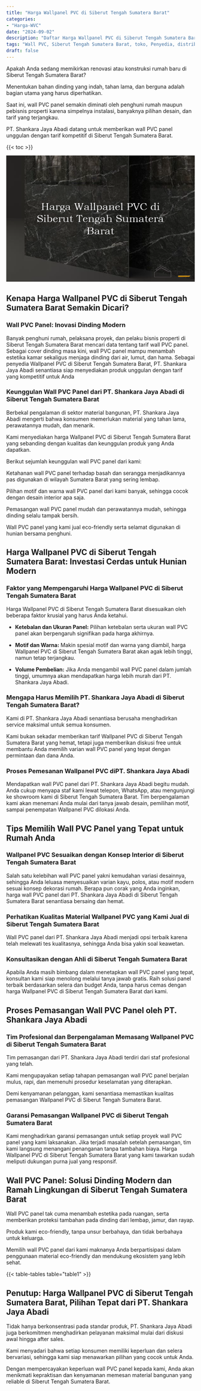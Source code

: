 ```yaml
---
title: "Harga Wallpanel PVC di Siberut Tengah Sumatera Barat"
categories: 
- "Harga-WVC"
date: "2024-09-02"
description: "Daftar Harga Wallpanel PVC di Siberut Tengah Sumatera Barat untuk rumah, perkantoran, dan ritel. Panel berkualitas, pilihan motif, pilihan warna menarik, beserta jasa instalasi dikerjakan oleh tim ahli dan jaminan resmi!|Layanan penyediaan Wallpanel PVC di Siberut Tengah Sumatera Barat untuk kebutuhan tempat tinggal, perkantoran, maupun toko, beserta material terbaik dan pemasangan oleh tenaga ahli ahli dan garansi resmi.|Alternatif Wallpanel PVC di Siberut Tengah Sumatera Barat yang andal untuk hunian, office, dan toko, bersama panel berkualitas dan penempatan dikerjakan oleh tenaga ahli ahli dan kepastian resmi.|Penjualan Wallpanel PVC di Siberut Tengah Sumatera Barat bagi hunian, office, dan ritel, beserta panel unggulan dan pemasangan ditangani oleh tim ahli, disertai dengan garansi resmi.}"
tags: "Wall PVC, Siberut Tengah Sumatera Barat, toko, Penyedia, distributor"
draft: false
---
```


Apakah Anda sedang memikirkan renovasi atau konstruksi rumah baru di Siberut Tengah Sumatera Barat?

Menentukan bahan dinding yang indah, tahan lama, dan berguna adalah bagian utama yang harus diperhatikan.

Saat ini, wall PVC panel semakin diminati oleh penghuni rumah maupun pebisnis properti karena simpelnya instalasi, banyaknya pilihan desain, dan tarif yang terjangkau.

PT. Shankara Jaya Abadi datang untuk memberikan wall PVC panel unggulan dengan tarif kompetitif di Siberut Tengah Sumatera Barat.

{{< toc >}}

![Harga Wallpanel PVC di Siberut Tengah Sumatera Barat](/images/Harga-WVC/Harga-Wallpanel-PVC-di-Siberut-Tengah-Sumatera-Barat.png)


## Kenapa Harga Wallpanel PVC di Siberut Tengah Sumatera Barat Semakin Dicari?

### Wall PVC Panel: Inovasi Dinding Modern

Banyak penghuni rumah, pelaksana proyek, dan pelaku bisnis properti di Siberut Tengah Sumatera Barat mencari data tentang tarif wall PVC panel. Sebagai cover dinding masa kini, wall PVC panel mampu menambah estetika kamar sekaligus menjaga dinding dari air, lumut, dan hama. Sebagai penyedia Wallpanel PVC di Siberut Tengah Sumatera Barat, PT. Shankara Jaya Abadi senantiasa siap menyediakan produk unggulan dengan tarif yang kompetitif untuk Anda

### Keunggulan Wall PVC Panel dari PT. Shankara Jaya Abadi di Siberut Tengah Sumatera Barat

Berbekal pengalaman di sektor material bangunan, PT. Shankara Jaya Abadi mengerti bahwa konsumen memerlukan material yang tahan lama, perawatannya mudah, dan menarik.

Kami menyediakan harga Wallpanel PVC di Siberut Tengah Sumatera Barat yang sebanding dengan kualitas dan keunggulan produk yang Anda dapatkan.

Berikut sejumlah keunggulan wall PVC panel dari kami:

Ketahanan wall PVC panel terhadap basah dan serangga menjadikannya pas digunakan di wilayah Sumatera Barat yang sering lembap.

Pilihan motif dan warna wall PVC panel dari kami banyak, sehingga cocok dengan desain interior apa saja.

Pemasangan wall PVC panel mudah dan perawatannya mudah, sehingga dinding selalu tampak bersih.

Wall PVC panel yang kami jual eco-friendly serta selamat digunakan di hunian bersama penghuni.

## Harga Wallpanel PVC di Siberut Tengah Sumatera Barat: Investasi Cerdas untuk Hunian Modern

### Faktor yang Mempengaruhi Harga Wallpanel PVC di Siberut Tengah Sumatera Barat

Harga Wallpanel PVC di Siberut Tengah Sumatera Barat disesuaikan oleh beberapa faktor krusial yang harus Anda ketahui.

- **Ketebalan dan Ukuran Panel:** Pilihan ketebalan serta ukuran wall PVC panel akan berpengaruh signifikan pada harga akhirnya.

- **Motif dan Warna:** Makin spesial motif dan warna yang diambil, harga Wallpanel PVC di Siberut Tengah Sumatera Barat akan agak lebih tinggi, namun tetap terjangkau.

- **Volume Pembelian:** Jika Anda mengambil wall PVC panel dalam jumlah tinggi, umumnya akan mendapatkan harga lebih murah dari PT. Shankara Jaya Abadi.

### Mengapa Harus Memilih PT. Shankara Jaya Abadi di Siberut Tengah Sumatera Barat?

Kami di PT. Shankara Jaya Abadi senantiasa berusaha menghadirkan service maksimal untuk semua konsumen.

Kami bukan sekadar memberikan tarif Wallpanel PVC di Siberut Tengah Sumatera Barat yang hemat, tetapi juga memberikan diskusi free untuk membantu Anda memilih varian wall PVC panel yang tepat dengan permintaan dan dana Anda.

### Proses Pemesanan Wallpanel PVC diPT. Shankara Jaya Abadi

Mendapatkan wall PVC panel dari PT. Shankara Jaya Abadi begitu mudah. Anda cukup menyapa staf kami lewat telepon, WhatsApp, atau mengunjungi ke showroom kami di Siberut Tengah Sumatera Barat. Tim berpengalaman kami akan menemani Anda mulai dari tanya jawab desain, pemilihan motif, sampai penempatan Wallpanel PVC dilokasi Anda.

## Tips Memilih Wall PVC Panel yang Tepat untuk Rumah Anda

### Wallpanel PVC Sesuaikan dengan Konsep Interior di Siberut Tengah Sumatera Barat

Salah satu kelebihan wall PVC panel yakni kemudahan variasi desainnya, sehingga Anda leluasa menyesuaikan varian kayu, polos, atau motif modern sesuai konsep dekorasi rumah. Berapa pun corak yang Anda inginkan, harga wall PVC panel dari PT. Shankara Jaya Abadi di Siberut Tengah Sumatera Barat senantiasa bersaing dan hemat.

### Perhatikan Kualitas Material Wallpanel PVC yang Kami Jual di Siberut Tengah Sumatera Barat

Wall PVC panel dari PT. Shankara Jaya Abadi menjadi opsi terbaik karena telah melewati tes kualitasnya, sehingga Anda bisa yakin soal keawetan.

### Konsultasikan dengan Ahli di Siberut Tengah Sumatera Barat

Apabila Anda masih bimbang dalam menetapkan wall PVC panel yang tepat, konsultan kami siap menolong melalui tanya jawab gratis. Raih solusi panel terbaik berdasarkan selera dan budget Anda, tanpa harus cemas dengan harga Wallpanel PVC di Siberut Tengah Sumatera Barat dari kami.

## Proses Pemasangan Wall PVC Panel oleh PT. Shankara Jaya Abadi

### Tim Profesional dan Berpengalaman Memasang Wallpanel PVC di Siberut Tengah Sumatera Barat

Tim pemasangan dari PT. Shankara Jaya Abadi terdiri dari staf profesional yang telah.

Kami mengupayakan setiap tahapan pemasangan wall PVC panel berjalan mulus, rapi, dan memenuhi prosedur keselamatan yang diterapkan.

Demi kenyamanan pelanggan, kami senantiasa memastikan kualitas pemasangan Wallpanel PVC di Siberut Tengah Sumatera Barat.

### Garansi Pemasangan Wallpanel PVC di Siberut Tengah Sumatera Barat

Kami menghadirkan garansi pemasangan untuk setiap proyek wall PVC panel yang kami laksanakan. Jika terjadi masalah setelah pemasangan, tim kami langsung menangani penanganan tanpa tambahan biaya. Harga Wallpanel PVC di Siberut Tengah Sumatera Barat yang kami tawarkan sudah meliputi dukungan purna jual yang responsif.

## Wall PVC Panel: Solusi Dinding Modern dan Ramah Lingkungan di Siberut Tengah Sumatera Barat

Wall PVC panel tak cuma menambah estetika pada ruangan, serta memberikan proteksi tambahan pada dinding dari lembap, jamur, dan rayap.

Produk kami eco-friendly, tanpa unsur berbahaya, dan tidak berbahaya untuk keluarga.

Memilih wall PVC panel dari kami maknanya Anda berpartisipasi dalam penggunaan material eco-friendly dan mendukung ekosistem yang lebih sehat.

{{< table-tables table="table1" >}}

## Penutup: Harga Wallpanel PVC di Siberut Tengah Sumatera Barat, Pilihan Tepat dari PT. Shankara Jaya Abadi

Tidak hanya berkonsentrasi pada standar produk, PT. Shankara Jaya Abadi juga berkomitmen menghadirkan pelayanan maksimal mulai dari diskusi awal hingga after sales.

Kami menyadari bahwa setiap konsumen memiliki keperluan dan selera bervariasi, sehingga kami siap menawarkan pilihan yang cocok untuk Anda.

Dengan mempercayakan keperluan wall PVC panel kepada kami, Anda akan menikmati kepraktisan dan kenyamanan memesan material bangunan yang reliable di Siberut Tengah Sumatera Barat.